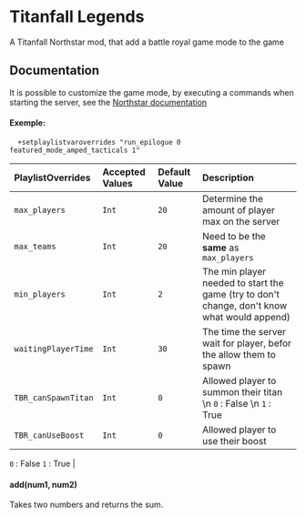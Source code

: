 
# Titanfall Legends

A Titanfall Northstar mod, that add a battle royal game mode to the game


## Documentation

It is possible to customize the game mode, by executing a commands when starting the server, see the [Northstar documentation](https://r2northstar.gitbook.io/r2northstar-wiki/hosting-a-server-with-northstar/dedicated-server#playlist-overrides)

#### Exemple:

```
  +setplaylistvaroverrides "run_epilogue 0 featured_mode_amped_tacticals 1"
```

| PlaylistOverrides | Accepted Values | Default Value | Description |
| :---------------- | :-------------- | :------------ | :---------- |
| `max_players`     | `Int`           | `20`          | Determine the amount of player max on the server |
| `max_teams`       | `Int` | `20` | Need to be the **same** as `max_players`|
| `min_players` | `Int` | `2` | The min player needed to start the game (try to don't change, don't know what would append) |
| `waitingPlayerTime` | `Int` | `30` | The time the server wait for player, befor the allow them to spawn |
| `TBR_canSpawnTitan` | `Int` | `0` | Allowed player to summon their titan \n `0` : False \n `1` : True |
| `TBR_canUseBoost` | `Int` | `0` | Allowed player to use their boost 
 `0` : False
 `1` : True |

#### add(num1, num2)

Takes two numbers and returns the sum.
